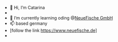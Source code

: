 - 👋 Hi, I’m Catarina
- 
- 🌱 I’m currently learning oding @[NeueFische GmbH](https://www.neuefische.de)
-  📫 based germany
- [follow the link https://www.neuefische.de]
- 
